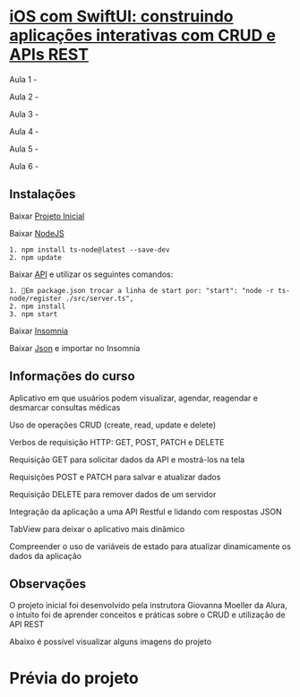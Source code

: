 # [iOS com SwiftUI: construindo aplicações interativas com CRUD e APIs REST](https://cursos.alura.com.br/course/ios-swiftui-aplicacoes-interativas-crud-apis-rest)

Aula 1 - 

Aula 2 - 

Aula 3 - 

Aula 4 - 

Aula 5 - 

Aula 6 - 

## Instalações

Baixar [Projeto Inicial](https://github.com/alura-cursos/swiftui-vollmed-crud/archive/refs/heads/projeto-inicial.zip)

Baixar [NodeJS](https://nodejs.org/)

    1. npm install ts-node@latest --save-dev
    2. npm update
    
Baixar [API](https://github.com/alura-cursos/vollmed-api-swiftui/archive/refs/heads/main.zip) e utilizar os seguintes comandos:

    1. Em package.json trocar a linha de start por: "start": "node -r ts-node/register ./src/server.ts",
    2. npm install 
    3. npm start
    
Baixar [Insomnia](https://insomnia.rest/download/)

Baixar [Json](https://github.com/alura-cursos/vollmed-api-swiftui/blob/main/Vollmed-CRUD.json) e importar no Insomnia

## Informações do curso

Aplicativo em que usuários podem visualizar, agendar, reagendar e desmarcar consultas médicas

Uso de operações CRUD (create, read, update e delete)

Verbos de requisição HTTP: GET, POST, PATCH e DELETE

Requisição GET para solicitar dados da API e mostrá-los na tela

Requisições POST e PATCH para salvar e atualizar dados

Requisição DELETE para remover dados de um servidor

Integração da aplicação a uma API Restful e lidando com respostas JSON

TabView para deixar o aplicativo mais dinâmico

Compreender o uso de variáveis de estado para atualizar dinamicamente os dados da aplicação

## Observações

O projeto inicial foi desenvolvido pela instrutora Giovanna Moeller da Alura, o intuito foi de aprender conceitos e práticas sobre o CRUD e utilização de API REST

Abaixo é possível visualizar alguns imagens do projeto

# Prévia do projeto

